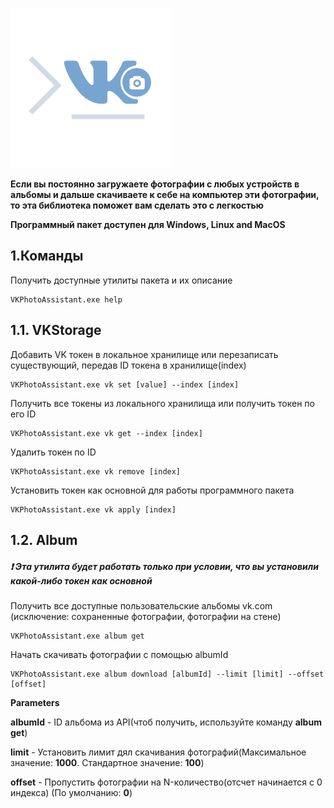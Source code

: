 ![alt text](https://github.com/fman42/VKPhotoAssistant/blob/master/VKPhotoAssistant.png)

**Если вы постоянно загружаете фотографии с любых устройств в альбомы и дальше скачиваете к себе на компьютер эти фотографии, то эта библиотека поможет вам сделать это с легкостью**

**Программный пакет доступен для Windows, Linux and MacOS**

## 1.Команды
Получить доступные утилиты пакета и их описание
```
VKPhotoAssistant.exe help
```

## 1.1. VKStorage
Добавить VK токен в локальное хранилище или перезаписать существующий, передав ID токена в хранилище(index)
```
VKPhotoAssistant.exe vk set [value] --index [index]
```

Получить все токены из локального хранилища или получить токен по его ID
```
VKPhotoAssistant.exe vk get --index [index]
```

Удалить токен по ID
```
VKPhotoAssistant.exe vk remove [index]
```

Установить токен как основной для работы программного пакета
```
VKPhotoAssistant.exe vk apply [index]
```

## 1.2. Album
##### &#10071; Эта утилита будет работать только при условии, что вы установили какой-либо токен как основной

Получить все доступные пользовательские альбомы vk.com (исключение: сохраненные фотографии, фотографии на стене)
```
VKPhotoAssistant.exe album get
```

Начать скачивать фотографии с помощью albumId
```
VKPhotoAssistant.exe album download [albumId] --limit [limit] --offset [offset]
```
**Parameters**

**albumId** - ID альбома из API(чтоб получить, используйте команду **album get**)

**limit** - Установить лимит дял скачивания фотографий(Максимальное значение: **1000**. Стандартное значение: **100**)

**offset** - Пропустить фотографии на N-количество(отсчет начинается с 0 индекса) (По умолчанию: **0**)


